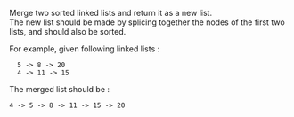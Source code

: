 <div class="markdown-content" id="problem-content">
<p>Merge two sorted linked lists and return it as a new list. <br/>
The new list should be made by splicing together the nodes of the first two lists, and should also be sorted.</p>
<p>For example, given following linked lists :</p>
<div class="highlighter-rouge"><pre class="highlight"><code>  5 -&gt; 8 -&gt; 20 
  4 -&gt; 11 -&gt; 15
</code></pre>
</div>
<p>The merged list should be :</p>
<div class="highlighter-rouge"><pre class="highlight"><code>4 -&gt; 5 -&gt; 8 -&gt; 11 -&gt; 15 -&gt; 20
</code></pre>
</div>

</div>